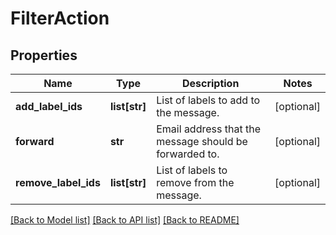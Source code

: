# FilterAction

## Properties
Name | Type | Description | Notes
------------ | ------------- | ------------- | -------------
**add_label_ids** | **list[str]** | List of labels to add to the message. | [optional] 
**forward** | **str** | Email address that the message should be forwarded to. | [optional] 
**remove_label_ids** | **list[str]** | List of labels to remove from the message. | [optional] 

[[Back to Model list]](../README.md#documentation-for-models) [[Back to API list]](../README.md#documentation-for-api-endpoints) [[Back to README]](../README.md)

